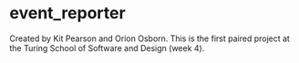 event_reporter
==============

Created by Kit Pearson and Orion Osborn.  This is the first paired project at the Turing School of Software and Design (week 4).
